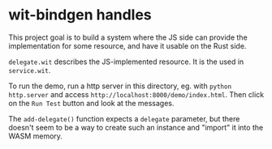 # wit-bindgen handles

This project goal is to build a system where the JS side can provide the implementation for some resource, and have it usable on the Rust side.

`delegate.wit` describes the JS-implemented resource. It is the used in `service.wit`.

To run the demo, run a http server in this directory, eg. with `python http.server` and access `http://localhost:8000/demo/index.html`. Then click on the `Run Test` button and look at the messages.

The `add-delegate()` function expects a `delegate` parameter, but there doesn't seem to be a way to create such an instance and "import" it into the WASM memory.
